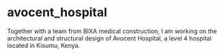 # avocent_hospital
Together with a team from BIXA medical construction, I am working on the architectural and structural design of Avocent Hospital, a level 4 hospital located in Kisumu, Kenya.
